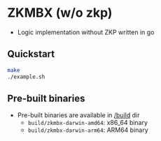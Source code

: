 # ZKMBX (w/o zkp)

- Logic implementation without ZKP written in go

## Quickstart

```bash
make
./example.sh
```

## Pre-built binaries

- Pre-built binaries are available in [/build](./build) dir
    - `build/zkmbx-darwin-amd64`: x86_64 binary
    - `build/zkmbx-darwin-arm64`: ARM64 binary
